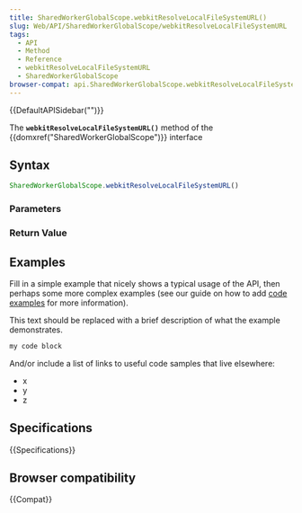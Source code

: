 ```yaml
---
title: SharedWorkerGlobalScope.webkitResolveLocalFileSystemURL()
slug: Web/API/SharedWorkerGlobalScope/webkitResolveLocalFileSystemURL
tags:
  - API
  - Method
  - Reference
  - webkitResolveLocalFileSystemURL
  - SharedWorkerGlobalScope
browser-compat: api.SharedWorkerGlobalScope.webkitResolveLocalFileSystemURL
---
```

{{DefaultAPISidebar("")}}

The **`webkitResolveLocalFileSystemURL()`** method of the {{domxref("SharedWorkerGlobalScope")}} interface 

## Syntax

```js
SharedWorkerGlobalScope.webkitResolveLocalFileSystemURL()
```

### Parameters



### Return Value



## Examples

Fill in a simple example that nicely shows a typical usage of the API, then perhaps some more complex examples (see our guide on how to add [code examples](/en-US/docs/MDN/Contribute/Structures/Code_examples) for more information).

This text should be replaced with a brief description of what the example demonstrates.

```js
my code block
```

And/or include a list of links to useful code samples that live elsewhere:

*   x
*   y
*   z

## Specifications

{{Specifications}}

## Browser compatibility

{{Compat}}

